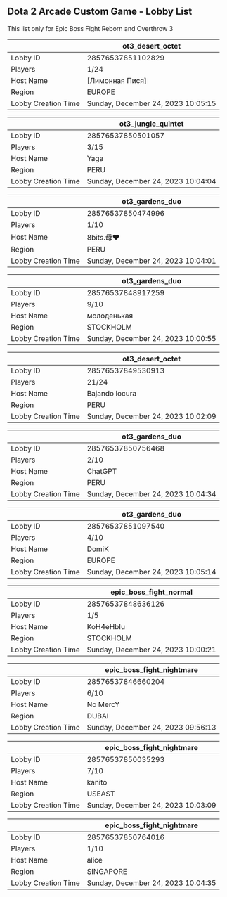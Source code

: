## Dota 2 Arcade Custom Game - Lobby List

This list only for Epic Boss Fight Reborn and Overthrow 3

|  | ot3_desert_octet |
| ------ | ------ |
| Lobby ID | 28576537851102829 |
| Players | 1/24 |
| Host Name | [Лимонная Пися] |
| Region | EUROPE |
| Lobby Creation Time | Sunday, December 24, 2023 10:05:15 |


|  | ot3_jungle_quintet |
| ------ | ------ |
| Lobby ID | 28576537850501057 |
| Players | 3/15 |
| Host Name | Yaga |
| Region | PERU |
| Lobby Creation Time | Sunday, December 24, 2023 10:04:04 |


|  | ot3_gardens_duo |
| ------ | ------ |
| Lobby ID | 28576537850474996 |
| Players | 1/10 |
| Host Name | 8bits.母♥ |
| Region | PERU |
| Lobby Creation Time | Sunday, December 24, 2023 10:04:01 |


|  | ot3_gardens_duo |
| ------ | ------ |
| Lobby ID | 28576537848917259 |
| Players | 9/10 |
| Host Name | молоденькая |
| Region | STOCKHOLM |
| Lobby Creation Time | Sunday, December 24, 2023 10:00:55 |


|  | ot3_desert_octet |
| ------ | ------ |
| Lobby ID | 28576537849530913 |
| Players | 21/24 |
| Host Name | Bajando locura |
| Region | PERU |
| Lobby Creation Time | Sunday, December 24, 2023 10:02:09 |


|  | ot3_gardens_duo |
| ------ | ------ |
| Lobby ID | 28576537850756468 |
| Players | 2/10 |
| Host Name | ChatGPT |
| Region | PERU |
| Lobby Creation Time | Sunday, December 24, 2023 10:04:34 |


|  | ot3_gardens_duo |
| ------ | ------ |
| Lobby ID | 28576537851097540 |
| Players | 4/10 |
| Host Name | DomiK |
| Region | EUROPE |
| Lobby Creation Time | Sunday, December 24, 2023 10:05:14 |


|  | epic_boss_fight_normal |
| ------ | ------ |
| Lobby ID | 28576537848636126 |
| Players | 1/5 |
| Host Name | KoH4eHbIu |
| Region | STOCKHOLM |
| Lobby Creation Time | Sunday, December 24, 2023 10:00:21 |


|  | epic_boss_fight_nightmare |
| ------ | ------ |
| Lobby ID | 28576537846660204 |
| Players | 6/10 |
| Host Name | No MercY |
| Region | DUBAI |
| Lobby Creation Time | Sunday, December 24, 2023 09:56:13 |


|  | epic_boss_fight_nightmare |
| ------ | ------ |
| Lobby ID | 28576537850035293 |
| Players | 7/10 |
| Host Name | kanito |
| Region | USEAST |
| Lobby Creation Time | Sunday, December 24, 2023 10:03:09 |


|  | epic_boss_fight_nightmare |
| ------ | ------ |
| Lobby ID | 28576537850764016 |
| Players | 1/10 |
| Host Name | alice |
| Region | SINGAPORE |
| Lobby Creation Time | Sunday, December 24, 2023 10:04:35 |


